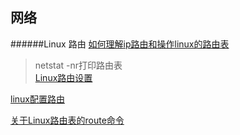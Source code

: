 网络
--------------------------------
######Linux 路由
[ 如何理解ip路由和操作linux的路由表](http://blog.csdn.net/blueman2012/article/details/6699364)  

>netstat -nr打印路由表  
[Linux路由设置](http://blog.csdn.net/blueman2012/article/details/6699523) 

[linux配置路由](http://blog.chinaunix.net/uid-25513153-id-216963.html)  

[关于Linux路由表的route命令](http://www.51testing.com/html/04/n-1264704.html)


